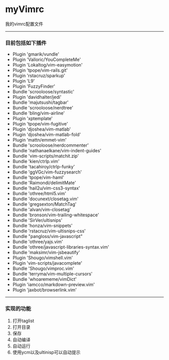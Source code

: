 # myVimrc
我的vimrc配置文件
*** 
### 目前包括如下插件  
- Plugin 'gmarik/vundle'
- Plugin 'Valloric/YouCompleteMe'
- Plugin 'Lokaltog/vim-easymotion'
- Plugin 'tpope/vim-rails.git'
- Plugin 'rstacruz/sparkup'
- Plugin 'L9'
- Plugin 'FuzzyFinder'
- Bundle 'scrooloose/syntastic'
- Plugin 'davidhalter/jedi'
- Bundle 'majutsushi/tagbar'
- Bundle 'scrooloose/nerdtree'
- Bundle 'bling/vim-airline'
- Plugin 'xptemplate'
- Plugin 'tpope/vim-fugitive'
- Plugin 'djoshea/vim-matlab'
- Plugin 'djoshea/vim-matlab-fold'
- Plugin 'mattn/emmet-vim'
- Bundle 'scrooloose/nerdcommenter'
- Bundle 'nathanaelkane/vim-indent-guides'
- Bundle 'vim-scripts/matchit.zip'
- Bundle 'kien/ctrlp.vim' 
- Bundle 'tacahiroy/ctrlp-funky' 
- Bundle 'ggVGc/vim-fuzzysearch' 
- Bundle 'tpope/vim-haml'
- Bundle 'Raimondi/delimitMate' 
- Bundle 'hail2u/vim-css3-syntax' 
- Bundle 'othree/html5.vim' 
- Bundle 'docunext/closetag.vim' 
- Bundle 'gregsexton/MatchTag' 
- Bundle 'alvan/vim-closetag' 
- Bundle 'bronson/vim-trailing-whitespace' 
- Bundle 'SirVer/ultisnips' 
- Bundle 'honza/vim-snippets' 
- Bundle 'rstacruz/vim-ultisnips-css'
- Bundle "pangloss/vim-javascript"
- Bundle 'othree/yajs.vim'
- Bundle 'othree/javascript-libraries-syntax.vim'
- Bundle 'maksimr/vim-jsbeautify'
- Plugin 'Shougo/vimshell.vim'
- Plugin 'vim-scripts/javacomplete'
- Bundle 'Shougo/vimproc.vim'
- Bundle 'terryma/vim-multiple-cursors'
- Bundle 'whoarememe/vimDict'
- Plugin 'iamcco/markdown-preview.vim'
- Plugin 'jaxbot/browserlink.vim'

***
### 实现的功能
1. <F2> 打开taglist  
2. <F3> 打开目录  
3. <F4> 保存
4. <F5> 自动编译  
5. <F6> 自动运行  
6. 使用ycm以及ultinisp可以自动提示
